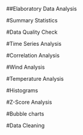##Elaboratory Data Analysis

#Summary Statistics

#Data Quality Check

#Time Series Analysis

#Correlation Analysis

#Wind Analysis

#Temperature Analysis

#Histograms

#Z-Score Analysis

#Bubble charts

#Data Cleaning